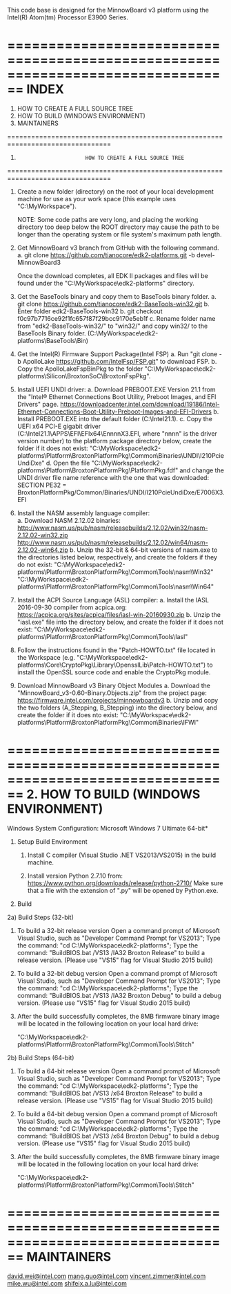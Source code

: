 ﻿
This code base is designed for the MinnowBoard v3 platform using the Intel(R) Atom(tm) Processor E3900 Series.

================================================================================
                                    INDEX 
================================================================================
1.  HOW TO CREATE A FULL SOURCE TREE
2.  HOW TO BUILD (WINDOWS ENVIRONMENT)
3.  MAINTAINERS
      
================================================================================
1.                           HOW TO CREATE A FULL SOURCE TREE 
================================================================================
1) Create a new folder (directory) on the root of your local development machine
   for use as your work space (this example uses "C:\MyWorkspace").
   
   NOTE: Some code paths are very long, and placing the working directory too
         deep below the ROOT directory may cause the path to be longer than the 
         operating system or file system's maximum path length.

2) Get MinnowBoard v3 branch from GitHub with the following command.
   a. git clone https://github.com/tianocore/edk2-platforms.git -b devel-MinnowBoard3
  
   Once the download completes, all EDK II packages and files will be found
   under the "C:\MyWorkspace\edk2-platforms" directory.

3) Get the BaseTools binary and copy them to BaseTools binary folder.
   a. git clone https://github.com/tianocore/edk2-BaseTools-win32.git
   b. Enter folder edk2-BaseTools-win32
   b. git checkout f0c97b7716ce92f1fc657f87f29bcc9170e5eb1f
   c. Rename folder name from "edk2-BaseTools-win32/" to "win32/" and copy
      win32/ to the BaseTools Binary folder.
      (C:\MyWorkspace\edk2-platforms\BaseTools\Bin\)

4) Get the Intel(R) Firmware Support Package(Intel FSP)
   a. Run "git clone -b ApolloLake https://github.com/IntelFsp/FSP.git" to download FSP.
   b. Copy the ApolloLakeFspBinPkg to the folder
      "C:\MyWorkspace\edk2-platforms\Silicon\BroxtonSoC\BroxtonFspPkg".
   
5) Install UEFI UNDI driver:
   a. Download PREBOOT.EXE Version 21.1 from the "Intel® Ethernet Connections 
      Boot Utility, Preboot Images, and EFI Drivers" page.
      https://downloadcenter.intel.com/download/19186/Intel-Ethernet-Connections-Boot-Utility-Preboot-Images-and-EFI-Drivers
   b. Install PREBOOT.EXE into the default folder (C:\Intel21.1).
   c. Copy the UEFI x64 PCI-E gigabit driver (C:\Intel21.1\APPS\EFI\EFIx64\EnnnnX3.EFI,
      where "nnnn" is the driver version number) to the platform package directory below, create the folder if it does not exist:
      "C:\MyWorkspace\edk2-platforms\Platform\BroxtonPlatformPkg\Common\Binaries\UNDI\I210PcieUndiDxe"
   d. Open the file "C:\MyWorkspace\edk2-platforms\Platform\BroxtonPlatformPkg\PlatformPkg.fdf"
      and change the UNDI driver file name reference with the one that was downloaded:
         SECTION PE32 = BroxtonPlatformPkg/Common/Binaries/UNDI/I210PcieUndiDxe/E7006X3.EFI
   
6) Install the NASM assembly language compiler:                                             
   a. Download NASM 2.12.02 binaries: 
      http://www.nasm.us/pub/nasm/releasebuilds/2.12.02/win32/nasm-2.12.02-win32.zip
      http://www.nasm.us/pub/nasm/releasebuilds/2.12.02/win64/nasm-2.12.02-win64.zip
   b. Unzip the 32-bit & 64-bit versions of nasm.exe to the directories listed below,
      respectively, and create the folders if they do not exist:
      "C:\MyWorkspace\edk2-platforms\Platform\BroxtonPlatformPkg\Common\Tools\nasm\Win32"
      "C:\MyWorkspace\edk2-platforms\Platform\BroxtonPlatformPkg\Common\Tools\nasm\Win64"

7) Install the ACPI Source Language (ASL) compiler:
   a. Install the IASL 2016-09-30 compiler from acpica.org:
      https://acpica.org/sites/acpica/files/iasl-win-20160930.zip
   b. Unzip the "iasl.exe" file into the directory below, and create the folder
      if it does not exist:
      "C:\MyWorkspace\edk2-platforms\Platform\BroxtonPlatformPkg\Common\Tools\Iasl"
      
8) Follow the instructions found in the "Patch-HOWTO.txt" file located in the Workspace
   (e.g. "C:\MyWorkspace\edk2-platforms\Core\CryptoPkg\Library\OpensslLib\Patch-HOWTO.txt")
   to install the OpenSSL source code and enable the CryptoPkg module.   

9) Download MinnowBoard v3 Binary Object Modules
   a. Download the "MinnowBoard_v3-0.60-Binary.Objects.zip" from the project page:
      https://firmware.intel.com/projects/minnowboardv3
   b. Unzip and copy the two folders (A_Stepping, B_Stepping) into
      the directory below, and create the folder if it does nto exist:
      "C:\MyWorkspace\edk2-platforms\Platform\BroxtonPlatformPkg\Common\Binaries\IFWI"

================================================================================
2.                           HOW TO BUILD (WINDOWS ENVIRONMENT)
================================================================================
Windows System Configuration:
  Microsoft Windows 7 Ultimate 64-bit*
  
1) Setup Build Environment

   1) Install C compiler (Visual Studio .NET VS2013/VS2015) in the 
      build machine.
      
   2) Install version Python 2.7.10 from: https://www.python.org/downloads/release/python-2710/
      Make sure that a file with the extension of ".py" will be opened by Python.exe.
     
2) Build

2a) Build Steps (32-bit) 
   1) To build a 32-bit release version
      Open a command prompt of Microsoft Visual Studio, such as "Developer Command Prompt for VS2013";
      Type the command: "cd C:\MyWorkspace\edk2-platforms"; 
      Type the command: "BuildBIOS.bat /VS13 /IA32 Broxton Release" to build a release version.
      (Please use "VS15" flag for Visual Studio 2015 build)
      
   2) To build a 32-bit debug version
      Open a command prompt of Microsoft Visual Studio, such as "Developer Command Prompt for VS2013";
      Type the command: "cd C:\MyWorkspace\edk2-platforms"; 
      Type the command: "BuildBIOS.bat /VS13 /IA32 Broxton Debug" to build a debug version.
      (Please use "VS15" flag for Visual Studio 2015 build)
               
   3) After the build successfully completes, the 8MB firmware binary image will be located in the
      following location on your local hard drive: 
      
      "C:\MyWorkspace\edk2-platforms\Platform\BroxtonPlatformPkg\Common\Tools\Stitch"

2b) Build Steps (64-bit) 
   1) To build a 64-bit release version
      Open a command prompt of Microsoft Visual Studio, such as "Developer Command Prompt for VS2013";
      Type the command: "cd C:\MyWorkspace\edk2-platforms"; 
      Type the command: "BuildBIOS.bat /VS13 /x64 Broxton Release" to build a release version.
      (Please use "VS15" flag for Visual Studio 2015 build)
      
   2) To build a 64-bit debug version
      Open a command prompt of Microsoft Visual Studio, such as "Developer Command Prompt for VS2013";
      Type the command: "cd C:\MyWorkspace\edk2-platforms"; 
      Type the command: "BuildBIOS.bat /VS13 /x64 Broxton Debug" to build a debug version.
      (Please use "VS15" flag for Visual Studio 2015 build)
               
   3) After the build successfully completes, the 8MB firmware binary image will be located in the
      following location on your local hard drive: 
      
      "C:\MyWorkspace\edk2-platforms\Platform\BroxtonPlatformPkg\Common\Tools\Stitch"

================================================================================
                                  MAINTAINERS
================================================================================
david.wei@intel.com
mang.guo@intel.com
vincent.zimmer@intel.com
mike.wu@intel.com 
shifeix.a.lu@intel.com
